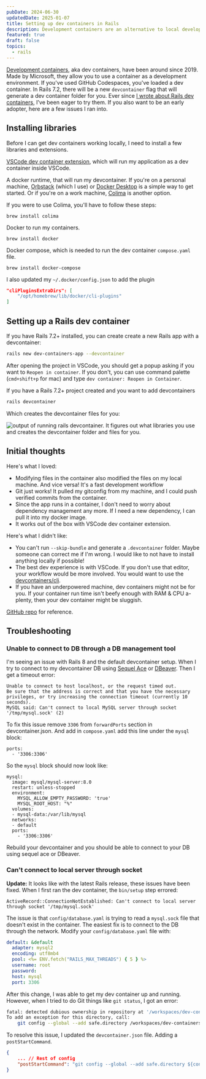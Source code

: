 ```yaml
---
pubDate: 2024-06-30
updatedDate: 2025-01-07
title: Setting up dev containers in Rails
description: Development containers are an alternative to local development. You can have a dev ready environment running in minutes. Here's how we can set one up in Rails, issues I ran into along the way, and my initial thoughts.
featured: true
draft: false
topics:
  - rails
---
```

[Development containers](https://containers.dev/), aka dev containers, have been around since 2019. Made by Microsoft, they allow you to use a container as a development environment. If you've used GitHub Codespaces, you've loaded a dev container. In Rails 7.2, there will be a new `devcontainer` flag that will generate a dev container folder for you. Ever since [I wrote about Rails dev containers](https://jonathanyeong.com/rails-dev-containers/), I've been eager to try them. If you also want to be an early adopter, here are a few issues I ran into.
## Installing libraries
Before I can get dev containers working locally, I need to install a few libraries and extensions.

[VSCode dev container extension](https://marketplace.visualstudio.com/items?itemName=ms-vscode-remote.remote-containers), which will run my application as a dev container inside VSCode.

A docker runtime, that will run my devcontainer. If you're on a personal machine, [Orbstack](https://orbstack.dev/) (which I use) or [Docker Desktop](https://www.docker.com/products/docker-desktop/) is a simple way to get started. Or if you're on a work machine, [Colima](https://github.com/abiosoft/colima) is another option.

If you were to use Colima, you'll have to follow these steps:

`brew install colima`

Docker to run my containers.

`brew install docker`

Docker compose, which is needed to run the dev container `compose.yaml` file.

`brew install docker-compose`

I also updated my `~/.docker/config.json` to add the plugin

```json
"cliPluginsExtraDirs": [
	"/opt/homebrew/lib/docker/cli-plugins"
]
```

## Setting up a Rails dev container

If you have Rails 7.2+ installed, you can create create a new Rails app with a devcontainer:

```bash
rails new dev-containers-app --devcontainer
```

After opening the project in VSCode, you should get a popup asking if you want to `Reopen in container`. If you don't, you can use command palette (`cmd+shift+p` for mac) and type `dev container: Reopen in Container`.

If you have a Rails 7.2+ project created and you want to add devcontainers

```bash
rails devcontainer
```

Which creates the devcontainer files for you:

![output of running rails devcontainer. It figures out what libraries you use and creates the devcontainer folder and files for you.](https://res.cloudinary.com/jonathan-yeong/image/upload/v1725126469/unsigned_obsidian_uploads/pdf1bfzoym0gi0xme5pu.png)
## Initial thoughts
Here's what I loved:

- Modifying files in the container also modified the files on my local machine. And vice versa! It's a fast development workflow
- Git just works! It pulled my gitconfig from my machine, and I could push verified commits from the container.
- Since the app runs in a container, I don't need to worry about dependency management any more. If I need a new dependency, I can pull it into my docker image.
- It works out of the box with VSCode dev container extension.

Here's what I didn't like:

- You can't run `--skip-bundle` and generate a `.devcontainer` folder. Maybe someone can correct me if I'm wrong. I would like to not have to install anything locally if possible!
- The best dev experience is with VSCode. If you don't use that editor, your workflow would be more involved. You would want to use the [devcontainers/cli](https://github.com/devcontainers/cli).
- If you have an underpowered machine, dev containers might not be for you. If your container run time isn't beefy enough with RAM & CPU a-plenty, then your dev container might be sluggish.

[GitHub repo](https://github.com/jonathanyeong/rails-dev-containers) for reference.

## Troubleshooting
### Unable to connect to DB through a DB management tool
I'm seeing an issue with Rails 8 and the default devcontainer setup. When I try to connect to my devcontainer DB using [Sequel Ace](https://sequel-ace.com/) or [DBeaver](https://dbeaver.io/). Then I get a timeout error:

```
Unable to connect to host localhost, or the request timed out.
Be sure that the address is correct and that you have the necessary privileges, or try increasing the connection timeout (currently 10 seconds).
MySQL said: Can't connect to local MySQL server through socket '/tmp/mysql.sock' (2)
```

To fix this issue remove `3306` from `forwardPorts` section in devcontainer.json. And add in `compose.yaml` add this line under the `mysql` block:

```
ports:
  - '3306:3306'
```

So the `mysql` block should now look like:

```
mysql:
  image: mysql/mysql-server:8.0
  restart: unless-stopped
  environment:
    MYSQL_ALLOW_EMPTY_PASSWORD: 'true'
	MYSQL_ROOT_HOST: "%"
  volumes:
  - mysql-data:/var/lib/mysql
  networks:
  - default
  ports:
	- '3306:3306'
```

Rebuild your devcontainer and you should be able to connect to your DB using sequel ace or DBeaver.

### Can't connect to local server through socket
**Update:** It looks like with the latest Rails release, these issues have been fixed.
When I first ran the dev container, the `bin/setup` step errored:

```
ActiveRecord::ConnectionNotEstablished: Can't connect to local server through socket '/tmp/mysql.sock'
```

The issue is that `config/database.yaml` is trying to read a `mysql.sock` file that doesn't exist in the container. The easiest fix is to connect to the DB through the network. Modify your `config/database.yaml` file with:

```yaml
default: &default
  adapter: mysql2
  encoding: utf8mb4
  pool: <%= ENV.fetch("RAILS_MAX_THREADS") { 5 } %>
  username: root
  password:
  host: mysql
  port: 3306
```

After this change, I was able to get my dev container up and running. However, when I tried to do Git things like `git status`, I got an error:

```bash
fatal: detected dubious ownership in repository at '/workspaces/dev-containers-app'
To add an exception for this directory, call:
    git config --global --add safe.directory /workspaces/dev-containers-app

```

To resolve this issue, I updated the `devcontainer.json` file. Adding a `postStartCommand`.

```json
{
	... // Rest of config
	"postStartCommand": "git config --global --add safe.directory ${containerWorkspaceFolder}"
}
```

